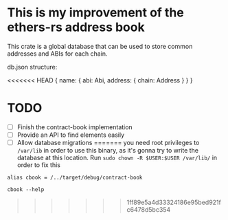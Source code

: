 # This is my improvement of the ethers-rs address book

This crate is a global database that can be used to store common addresses and ABIs for each chain.

db.json structure:

<<<<<<< HEAD
{
  name: {
    abi: Abi,
    address: {
      chain: Address
    }
  }
}

# TODO

- [ ] Finish the contract-book implementation
- [ ] Provide an API to find elements easily
- [ ] Allow database migrations
=======
you need root privileges to `/var/lib` in order to use this binary, as it's gonna try to write the database at this location.
Run `sudo chown -R $USER:$USER /var/lib/` in order to fix this

`alias cbook = /../target/debug/contract-book`

`cbook --help`
>>>>>>> 1ff89e5a4d33324186e95bed921fc6478d5bc354
